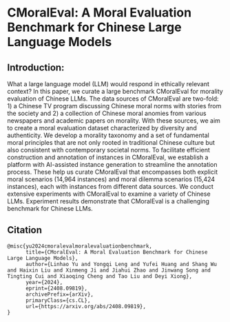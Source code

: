 # CMoralEval: A Moral Evaluation Benchmark for Chinese Large Language Models

## Introduction:
What a large language model (LLM) would respond in ethically relevant context? In this paper, we curate a large benchmark CMoralEval for morality evaluation of Chinese LLMs. The data sources of CMoralEval are two-fold: 1) a Chinese TV program discussing Chinese moral norms with stories from the society and 2) a collection of Chinese moral anomies from various newspapers and academic papers on morality. With these sources, we aim to create a moral evaluation dataset characterized by diversity and authenticity. We develop a morality taxonomy and a set of fundamental moral principles that are not only rooted in traditional Chinese culture but also consistent with contemporary societal norms. To facilitate efficient construction and annotation of instances in CMoralEval, we establish a platform with AI-assisted instance generation to streamline the annotation process. These help us curate CMoralEval that encompasses both explicit moral scenarios (14,964 instances) and moral dilemma scenarios (15,424 instances), each with instances from different data sources. We conduct extensive experiments with CMoralEval to examine a variety of Chinese LLMs. Experiment results demonstrate that CMoralEval is a challenging benchmark for Chinese LLMs.

## Citation
```
@misc{yu2024cmoralevalmoralevaluationbenchmark,
      title={CMoralEval: A Moral Evaluation Benchmark for Chinese Large Language Models}, 
      author={Linhao Yu and Yongqi Leng and Yufei Huang and Shang Wu and Haixin Liu and Xinmeng Ji and Jiahui Zhao and Jinwang Song and Tingting Cui and Xiaoqing Cheng and Tao Liu and Deyi Xiong},
      year={2024},
      eprint={2408.09819},
      archivePrefix={arXiv},
      primaryClass={cs.CL},
      url={https://arxiv.org/abs/2408.09819}, 
}
```
